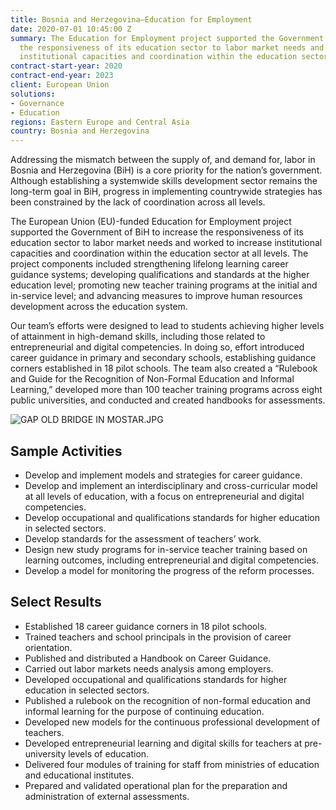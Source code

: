 ```yaml
---
title: Bosnia and Herzegovina—Education for Employment
date: 2020-07-01 10:45:00 Z
summary: The Education for Employment project supported the Government of BiH to increase
  the responsiveness of its education sector to labor market needs and worked to increase
  institutional capacities and coordination within the education sector at all levels.
contract-start-year: 2020
contract-end-year: 2023
client: European Union
solutions:
- Governance
- Education
regions: Eastern Europe and Central Asia
country: Bosnia and Herzegovina
---
```


Addressing the mismatch between the supply of, and demand for, labor in Bosnia and Herzegovina (BiH) is a core priority for the nation’s government. Although establishing a systemwide skills development sector remains the long-term goal in BiH, progress in implementing countrywide strategies has been constrained by the lack of coordination across all levels.

The European Union (EU)-funded Education for Employment project supported the Government of BiH to increase the responsiveness of its education sector to labor market needs and worked to increase institutional capacities and coordination within the education sector at all levels. The project components included strengthening lifelong learning career guidance systems;  developing qualifications and standards at the higher education level; promoting new teacher training programs at the initial and in-service level; and advancing measures to improve human resources development across the education system.

Our team’s efforts were designed to lead to students achieving higher levels of attainment in high-demand skills, including those related to entrepreneurial and digital competencies. In doing so, effort introduced career guidance in primary and secondary schools, establishing guidance corners established in 18 pilot schools. The team also created a “Rulebook and Guide for the Recognition of Non-Formal Education and Informal Learning,” developed more than 100 teacher training programs across eight public universities, and conducted and created handbooks for assessments.

![GAP OLD BRIDGE IN MOSTAR.JPG](/uploads/GAP%20OLD%20BRIDGE%20IN%20MOSTAR.JPG)

## Sample Activities

* Develop and implement models and strategies for career guidance.
* Develop and implement an interdisciplinary and cross-curricular model at all levels of education, with a focus on entrepreneurial and digital competencies.
* Develop occupational and qualifications standards for higher education in selected sectors.
* Develop standards for the assessment of teachers’ work.
* Design new study programs for in-service teacher training based on learning outcomes, including entrepreneurial and digital competencies.
* Develop a model for monitoring the progress of the reform processes.

## Select Results

* Established 18 career guidance corners in 18 pilot schools.
* Trained teachers and school principals in the provision of career orientation.
* Published and distributed a Handbook on Career Guidance.
* Carried out labor markets needs analysis among employers.
* Developed occupational and qualifications standards for higher education in selected sectors.
* Published a rulebook on the recognition of non-formal education and informal learning for the purpose of continuing education.
* Developed new models for the continuous professional development of teachers.
* Developed entrepreneurial learning and digital skills for teachers at pre-university levels of education.
* Delivered four modules of training for staff from ministries of education and educational institutes.
* Prepared and validated operational plan for the preparation and administration of external assessments.
